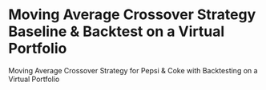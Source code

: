 # Moving Average Crossover Strategy Baseline & Backtest on a Virtual Portfolio
Moving Average Crossover Strategy for Pepsi &amp; Coke with Backtesting on a Virtual Portfolio
